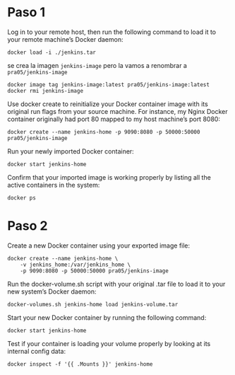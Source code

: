# Paso 1

Log in to your remote host, then run the following command to load it to your remote machine’s Docker daemon:

```
docker load -i ./jenkins.tar
```

se crea la imagen `jenkins-image`
pero la vamos a renombrar a `pra05/jenkins-image`

```
docker image tag jenkins-image:latest pra05/jenkins-image:latest
docker rmi jenkins-image
```


Use docker create to reinitialize your Docker container image with its original run flags from your source machine. For instance, my Nginx Docker container originally had port 80 mapped to my host machine’s port 8080:

```
docker create --name jenkins-home -p 9090:8080 -p 50000:50000 pra05/jenkins-image
```

Run your newly imported Docker container:

```
docker start jenkins-home
```

Confirm that your imported image is working properly by listing all the active containers in the system:

```
docker ps
```


# Paso 2
Create a new Docker container using your exported image file:

```
docker create --name jenkins-home \ 
    -v jenkins_home:/var/jenkins_home \
    -p 9090:8080 -p 50000:50000 pra05/jenkins-image
```

Run the docker-volume.sh script with your original .tar file to load it to your new system’s Docker daemon:

```
docker-volumes.sh jenkins-home load jenkins-volume.tar
```

Start your new Docker container by running the following command:

```
docker start jenkins-home
```

Test if your container is loading your volume properly by looking at its internal config data:

```
docker inspect -f '{{ .Mounts }}' jenkins-home
```
